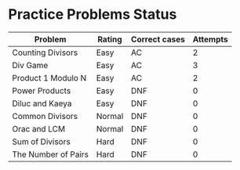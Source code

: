# Practice Problems Status
Problem|Rating|Correct cases|Attempts
-|-|-|-
Counting Divisors|Easy|AC|2
Div Game|Easy|AC|3
Product 1 Modulo N|Easy|AC|2
Power Products|Easy|DNF|0
Diluc and Kaeya|Easy|DNF|0
Common Divisors|Normal|DNF|0
Orac and LCM|Normal|DNF|0
Sum of Divisors|Hard|DNF|0
The Number of Pairs|Hard|DNF|0